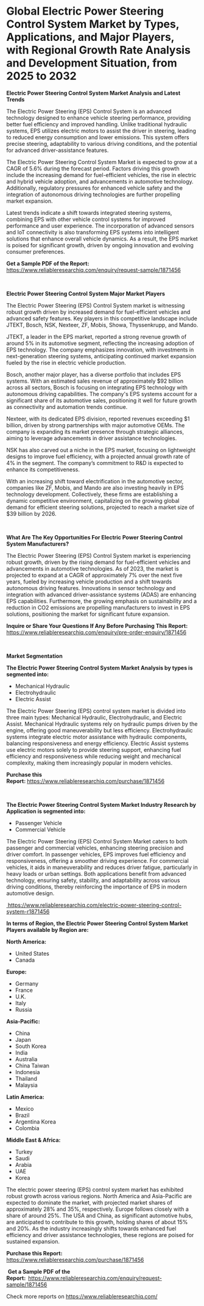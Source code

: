 <p><h1>Global Electric Power Steering Control System Market by Types, Applications, and Major Players, with Regional Growth Rate Analysis and Development Situation, from 2025 to 2032</h1></p><p><strong>Electric Power Steering Control System Market Analysis and Latest Trends</strong></p>
<p><p>The Electric Power Steering (EPS) Control System is an advanced technology designed to enhance vehicle steering performance, providing better fuel efficiency and improved handling. Unlike traditional hydraulic systems, EPS utilizes electric motors to assist the driver in steering, leading to reduced energy consumption and lower emissions. This system offers precise steering, adaptability to various driving conditions, and the potential for advanced driver-assistance features.</p><p>The Electric Power Steering Control System Market is expected to grow at a CAGR of 5.6% during the forecast period. Factors driving this growth include the increasing demand for fuel-efficient vehicles, the rise in electric and hybrid vehicle adoption, and advancements in automotive technology. Additionally, regulatory pressures for enhanced vehicle safety and the integration of autonomous driving technologies are further propelling market expansion. </p><p>Latest trends indicate a shift towards integrated steering systems, combining EPS with other vehicle control systems for improved performance and user experience. The incorporation of advanced sensors and IoT connectivity is also transforming EPS systems into intelligent solutions that enhance overall vehicle dynamics. As a result, the EPS market is poised for significant growth, driven by ongoing innovation and evolving consumer preferences.</p></p>
<p><strong>Get a Sample PDF of the Report:&nbsp;</strong> <a href="https://www.reliableresearchiq.com/enquiry/request-sample/1871456?utm_campaign=3461&utm_medium=2&utm_source=Github&utm_content=ia&utm_term=31032025&utm_id=electric-power-steering-control-system">https://www.reliableresearchiq.com/enquiry/request-sample/1871456</a></p>
<p>&nbsp;</p>
<p><strong>Electric Power Steering Control System Major Market Players</strong></p>
<p><p>The Electric Power Steering (EPS) Control System market is witnessing robust growth driven by increased demand for fuel-efficient vehicles and advanced safety features. Key players in this competitive landscape include JTEKT, Bosch, NSK, Nexteer, ZF, Mobis, Showa, Thyssenkrupp, and Mando.</p><p>JTEKT, a leader in the EPS market, reported a strong revenue growth of around 5% in its automotive segment, reflecting the increasing adoption of EPS technology. The company emphasizes innovation, with investments in next-generation steering systems, anticipating continued market expansion fueled by the rise in electric vehicle production.</p><p>Bosch, another major player, has a diverse portfolio that includes EPS systems. With an estimated sales revenue of approximately $92 billion across all sectors, Bosch is focusing on integrating EPS technology with autonomous driving capabilities. The company's EPS systems account for a significant share of its automotive sales, positioning it well for future growth as connectivity and automation trends continue.</p><p>Nexteer, with its dedicated EPS division, reported revenues exceeding $1 billion, driven by strong partnerships with major automotive OEMs. The company is expanding its market presence through strategic alliances, aiming to leverage advancements in driver assistance technologies.</p><p>NSK has also carved out a niche in the EPS market, focusing on lightweight designs to improve fuel efficiency, with a projected annual growth rate of 4% in the segment. The company’s commitment to R&D is expected to enhance its competitiveness.</p><p>With an increasing shift toward electrification in the automotive sector, companies like ZF, Mobis, and Mando are also investing heavily in EPS technology development. Collectively, these firms are establishing a dynamic competitive environment, capitalizing on the growing global demand for efficient steering solutions, projected to reach a market size of $39 billion by 2026.</p></p>
<p>&nbsp;</p>
<p><strong>What Are The Key Opportunities For Electric Power Steering Control System Manufacturers?</strong></p>
<p><p>The Electric Power Steering (EPS) Control System market is experiencing robust growth, driven by the rising demand for fuel-efficient vehicles and advancements in automotive technologies. As of 2023, the market is projected to expand at a CAGR of approximately 7% over the next five years, fueled by increasing vehicle production and a shift towards autonomous driving features. Innovations in sensor technology and integration with advanced driver-assistance systems (ADAS) are enhancing EPS capabilities. Furthermore, the growing emphasis on sustainability and a reduction in CO2 emissions are propelling manufacturers to invest in EPS solutions, positioning the market for significant future expansion.</p></p>
<p><strong>Inquire or Share Your Questions If Any Before Purchasing This Report:</strong> <a href="https://www.reliableresearchiq.com/enquiry/pre-order-enquiry/1871456?utm_campaign=3461&utm_medium=2&utm_source=Github&utm_content=ia&utm_term=31032025&utm_id=electric-power-steering-control-system">https://www.reliableresearchiq.com/enquiry/pre-order-enquiry/1871456</a></p>
<p>&nbsp;</p>
<p><strong>Market Segmentation</strong></p>
<p><strong>The Electric Power Steering Control System Market Analysis by types is segmented into:</strong></p>
<p><ul><li>Mechanical Hydraulic</li><li>Electrohydraulic</li><li>Electric Assist</li></ul></p>
<p><p>The Electric Power Steering (EPS) control system market is divided into three main types: Mechanical Hydraulic, Electrohydraulic, and Electric Assist. Mechanical Hydraulic systems rely on hydraulic pumps driven by the engine, offering good maneuverability but less efficiency. Electrohydraulic systems integrate electric motor assistance with hydraulic components, balancing responsiveness and energy efficiency. Electric Assist systems use electric motors solely to provide steering support, enhancing fuel efficiency and responsiveness while reducing weight and mechanical complexity, making them increasingly popular in modern vehicles.</p></p>
<p><strong>Purchase this Report:&nbsp;</strong><a href="https://www.reliableresearchiq.com/purchase/1871456?utm_campaign=3461&utm_medium=2&utm_source=Github&utm_content=ia&utm_term=31032025&utm_id=electric-power-steering-control-system">https://www.reliableresearchiq.com/purchase/1871456</a></p>
<p>&nbsp;</p>
<p><strong>The Electric Power Steering Control System Market Industry Research by Application is segmented into:</strong></p>
<p><ul><li>Passenger Vehicle</li><li>Commercial Vehicle</li></ul></p>
<p><p>The Electric Power Steering (EPS) Control System Market caters to both passenger and commercial vehicles, enhancing steering precision and driver comfort. In passenger vehicles, EPS improves fuel efficiency and responsiveness, offering a smoother driving experience. For commercial vehicles, it aids in maneuverability and reduces driver fatigue, particularly in heavy loads or urban settings. Both applications benefit from advanced technology, ensuring safety, stability, and adaptability across various driving conditions, thereby reinforcing the importance of EPS in modern automotive design.</p></p>
<p><a href="https://www.reliableresearchiq.com/electric-power-steering-control-system-r1871456?utm_campaign=3461&utm_medium=2&utm_source=Github&utm_content=ia&utm_term=31032025&utm_id=electric-power-steering-control-system">&nbsp;https://www.reliableresearchiq.com/electric-power-steering-control-system-r1871456</a></p>
<p><strong>In terms of Region, the Electric Power Steering Control System Market Players available by Region are:</strong></p>
<p>
    <p> <strong> North America: </strong>
        <ul>
            <li>United States</li>
            <li>Canada</li>
        </ul>
        </p> 
    <p> <strong> Europe: </strong>
        <ul>
            <li>Germany</li>
            <li>France</li>
            <li>U.K.</li>
            <li>Italy</li>
            <li>Russia</li>
        </ul>
        </p> 
    <p> <strong> Asia-Pacific: </strong>
        <ul>
            <li>China</li>
            <li>Japan</li>
            <li>South Korea</li>
            <li>India</li>
            <li>Australia</li>
            <li>China Taiwan</li>
            <li>Indonesia</li>
            <li>Thailand</li>
            <li>Malaysia</li>
        </ul>
        </p> 
    <p> <strong> Latin America: </strong>
        <ul>
            <li>Mexico</li>
            <li>Brazil</li>
            <li>Argentina Korea</li>
            <li>Colombia</li>
        </ul>
        </p> 
    <p> <strong> Middle East & Africa: </strong>
        <ul>
            <li>Turkey</li>
            <li>Saudi</li>
            <li>Arabia</li>
            <li>UAE</li>
            <li>Korea</li>
        </ul>
    </p>
    </p>
<p><p>The electric power steering (EPS) control system market has exhibited robust growth across various regions. North America and Asia-Pacific are expected to dominate the market, with projected market shares of approximately 28% and 35%, respectively. Europe follows closely with a share of around 25%. The USA and China, as significant automotive hubs, are anticipated to contribute to this growth, holding shares of about 15% and 20%. As the industry increasingly shifts towards enhanced fuel efficiency and driver assistance technologies, these regions are poised for sustained expansion.</p></p>
<p><strong>Purchase this Report: </strong><a href="https://www.reliableresearchiq.com/purchase/1871456?utm_campaign=3461&utm_medium=2&utm_source=Github&utm_content=ia&utm_term=31032025&utm_id=electric-power-steering-control-system">https://www.reliableresearchiq.com/purchase/1871456</a></p>
<p>&nbsp;<strong>Get a Sample PDF of the Report:&nbsp;&nbsp;</strong><a href="https://www.reliableresearchiq.com/enquiry/request-sample/1871456?utm_campaign=3461&utm_medium=2&utm_source=Github&utm_content=ia&utm_term=31032025&utm_id=electric-power-steering-control-system">https://www.reliableresearchiq.com/enquiry/request-sample/1871456</a></p>
<p><strong></strong></p>
<p>Check more reports on <a href="https://www.reliableresearchiq.com/?utm_campaign=3461&utm_medium=2&utm_source=Github&utm_content=ia&utm_term=31032025&utm_id=electric-power-steering-control-system">https://www.reliableresearchiq.com/</a></p>